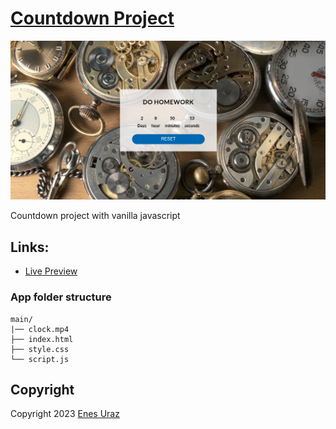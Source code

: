 # [Countdown Project](https://greatalhazen.github.io/countdown-project/)

![alt text](site.png?raw=true "Countdown project with vanilla js")

Countdown project with vanilla javascript

## Links:

- [Live Preview](https://greatalhazen.github.io/countdown-project/)

### App folder structure

```
main/
|── clock.mp4
├── index.html
├── style.css
└── script.js
```

## Copyright

Copyright 2023 [Enes Uraz](https://github.com/greatAlhazen)
